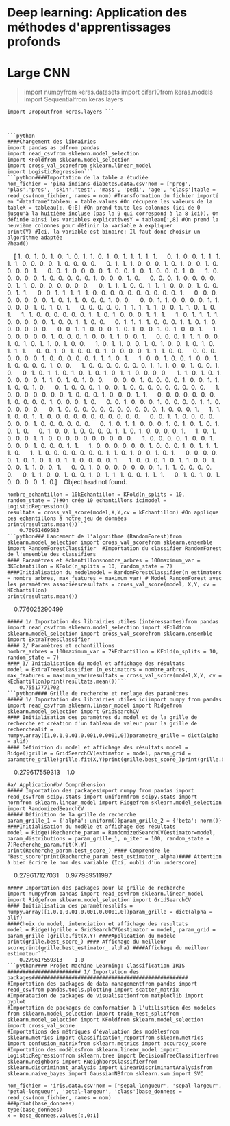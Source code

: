 # Deep learning: Application des méthodes d'apprentissages profonds


# Large CNN 

> import numpyfrom keras.datasets
> import cifar10from keras.models 
> import Sequentialfrom keras.layers 



``` import Densefrom keras.layers 
import Dropoutfrom keras.layers ```



```python
####Chargement des librairies 
import pandas as pdfrom pandas 
import read_csvfrom sklearn.model_selection
import KFoldfrom sklearn.model_selection 
import cross_val_scorefrom sklearn.linear_model 
import LogisticRegression```
```python####Importation de la table a étudiée
nom_fichier = 'pima-indians-diabetes.data.csv'nom = ['preg', 'plas','pres', 'skin','test', 'mass', 'pedi', 'age', 'class']table = read_csv(nom_fichier, names = nom) #Transformation du fichier importé en "dataframe"tableau = table.values #On récupere les valeurs de la tableX = tableau[:, 0:8] #On prend toute les colonnes (ici de 0 jusqu'à la huitième incluse (pas la 9 qui correspond à la 8 ici)). On définie ainsi les variables explicativesY = tableau[:,8] #On prend la neuvième colonnes pour définir la variable à expliquer
print(Y) #Ici, la variable est binaire: Il faut donc choisir un algorithme adaptée
?head()

```
    [ 1.  0.  1.  0.  1.  0.  1.  0.  1.  1.  0.  1.  0.  1.  1.  1.  1.  1.      0.  1.  0.  0.  1.  1.  1.  1.  1.  0.  0.  0.  0.  1.  0.  0.  0.  0.      0.  1.  1.  1.  0.  0.  0.  1.  0.  1.  0.  0.  1.  0.  0.  0.  0.  1.      0.  0.  1.  0.  0.  0.  0.  1.  0.  0.  1.  0.  1.  0.  0.  0.  1.  0.      1.  0.  0.  0.  0.  0.  1.  0.  0.  0.  0.  0.  1.  0.  0.  0.  1.  0.      0.  0.  0.  1.  0.  0.  0.  0.  0.  1.  1.  0.  0.  0.  0.  0.  0.  0.      0.  1.  1.  1.  0.  0.  1.  1.  1.  0.  0.  0.  1.  0.  0.  0.  1.  1.      0.  0.  1.  1.  1.  1.  1.  0.  0.  0.  0.  0.  0.  0.  0.  0.  0.  1.      0.  0.  0.  0.  0.  0.  0.  0.  1.  0.  1.  1.  0.  0.  0.  1.  0.  0.      0.  0.  1.  1.  0.  0.  0.  0.  1.  1.  0.  0.  0.  1.  0.  1.  0.  1.      0.  0.  0.  0.  0.  1.  1.  1.  1.  1.  0.  0.  1.  1.  0.  1.  0.  1.      1.  1.  0.  0.  0.  0.  0.  0.  1.  1.  0.  1.  0.  0.  0.  1.  1.  1.      1.  0.  1.  1.  1.  1.  0.  0.  0.  0.  0.  1.  0.  0.  1.  1.  0.  0.      0.  1.  1.  1.  1.  0.  0.  0.  1.  1.  0.  1.  0.  0.  0.  0.  0.  0.      0.  0.  1.  1.  0.  0.  0.  1.  0.  1.  0.  0.  1.  0.  1.  0.  0.  1.      1.  0.  0.  0.  0.  0.  1.  0.  0.  0.  1.  0.  0.  1.  1.  0.  0.  1.      0.  0.  0.  1.  1.  1.  0.  0.  1.  0.  1.  0.  1.  1.  0.  1.  0.  0.      1.  0.  1.  1.  0.  0.  1.  0.  1.  0.  0.  1.  0.  1.  0.  1.  1.  1.      0.  0.  1.  0.  1.  0.  0.  0.  1.  0.  0.  0.  0.  1.  1.  1.  0.  0.      0.  0.  0.  0.  0.  0.  0.  1.  0.  0.  0.  0.  0.  1.  1.  1.  0.  1.      1.  0.  0.  1.  0.  0.  1.  0.  0.  1.  1.  0.  0.  0.  0.  1.  0.  0.      1.  0.  0.  0.  0.  0.  0.  0.  1.  1.  1.  0.  0.  1.  0.  0.  1.  0.      0.  1.  0.  1.  1.  0.  1.  0.  1.  0.  1.  0.  1.  1.  0.  0.  0.  0.      1.  1.  0.  1.  0.  1.  0.  0.  0.  0.  1.  1.  0.  1.  0.  1.  0.  0.      0.  0.  0.  1.  0.  0.  0.  0.  1.  0.  0.  1.  1.  1.  0.  0.  1.  0.      0.  1.  0.  0.  0.  1.  0.  0.  1.  0.  0.  0.  0.  0.  0.  0.  0.  0.      1.  0.  0.  0.  0.  0.  0.  0.  1.  0.  0.  0.  1.  0.  0.  0.  1.  1.      0.  0.  0.  0.  0.  0.  0.  1.  0.  0.  0.  0.  1.  0.  0.  0.  1.  0.      0.  0.  1.  0.  0.  0.  1.  0.  0.  0.  0.  1.  1.  0.  0.  0.  0.  0.      0.  1.  0.  0.  0.  0.  0.  0.  0.  0.  0.  0.  0.  1.  0.  0.  0.  1.      1.  1.  1.  0.  0.  1.  1.  0.  0.  0.  0.  0.  0.  0.  0.  0.  0.  0.      0.  0.  1.  1.  0.  0.  0.  0.  0.  0.  0.  1.  0.  0.  0.  0.  0.  0.      0.  1.  0.  1.  1.  0.  0.  0.  1.  0.  1.  0.  1.  0.  1.  0.  1.  0.      0.  1.  0.  0.  1.  0.  0.  0.  0.  1.  1.  0.  1.  0.  0.  0.  0.  1.      1.  0.  1.  0.  0.  0.  1.  1.  0.  0.  0.  0.  0.  0.  0.  0.  0.  0.      1.  0.  0.  0.  0.  1.  0.  0.  1.  0.  0.  0.  1.  0.  0.  0.  1.  1.      1.  0.  0.  0.  0.  0.  0.  1.  0.  0.  0.  1.  0.  1.  1.  1.  1.  0.      1.  1.  0.  0.  0.  0.  0.  0.  0.  1.  1.  0.  1.  0.  0.  1.  0.  1.      0.  0.  0.  0.  0.  1.  0.  1.  0.  1.  0.  1.  1.  0.  0.  0.  0.  1.      1.  0.  0.  0.  1.  0.  1.  1.  0.  0.  1.  0.  0.  1.  1.  0.  0.  1.      0.  0.  1.  0.  0.  0.  0.  0.  0.  0.  1.  1.  1.  0.  0.  0.  0.  0.      0.  1.  1.  0.  0.  1.  0.  0.  1.  0.  1.  1.  1.  0.  0.  1.  1.  1.      0.  1.  0.  1.  0.  1.  0.  0.  0.  0.  1.  0.]    Object `head` not found.    
```python####Lancement de l'algorithme (ici, il s'agit de LogicticRegression)
nombre_echantillon = 10kEchantillon = KFold(n_splits = 10, random_state = 7)#On crée 10 echantillons icimodel = LogisticRegression()
resultats = cross_val_score(model,X,Y,cv = kEchantillon) #On applique ces echantillons à notre jeu de données
print(resultats.mean())```
    0.76951469583    
```python### Lancement de l'algorithme (RandomForest)from sklearn.model_selection import cross_val_scorefrom sklearn.ensemble import RandomForestClassifier  #Importation du classifier RandomForest de l'emsemble des classifiers
#### Paramètres et échantillonsnombre_arbres = 100maximum_var = 3KEchantillon = KFold(n_splits = 10, random_state = 7)
####Initialisation du modelmodel = RandomForestClassifier(n_estimators = nombre_arbres, max_features = maximum_var) # Model RandomForest avec les paramètres associéesresultats = cross_val_score(model, X,Y, cv = KEchantillon)
print(resultats.mean())
```
    0.776025290499    
```python#### Lancement de l'algorithme (ExtraTreesClassifier)
##### 1/ Importation des librairies utiles (intéressantes)from pandas import read_csvfrom sklearn.model_selection import KFoldfrom sklearn.model_selection import cross_val_scorefrom sklearn.ensemble import ExtraTreesClassifier
#### 2/ Paramètres et echantillions
nombre_arbres = 100maximum_var = 7kEchantillon = KFold(n_splits = 10, random_state = 7)
#### 3/ Initialisation du model et affichage des résultats
model = ExtraTreesClassifier (n_estimators = nombre_arbres, max_features = maximum_var)resultats = cross_val_score(model,X,Y, cv = kEchantillon)print(resultats.mean())```
    0.75517771702    
```python#### Grille de recherche et reglage des paramètres
##### 1/ Importation des librairies utiles iciimport numpy from pandas import read_csvfrom sklearn.linear_model import Ridgefrom sklearn.model_selection import GridSearchCV
#### Initialisation des paramètres du model et de la grille de recherche et création d'un tableau de valeur pour la grille de recherchealif = numpy.array([1,0.1,0.01,0.001,0.0001,0])parametre_grille = dict(alpha = alif)
#### Définition du model et affichage des résultats model = Ridge()grille = GridSearchCV(estimator = model, param_grid = parametre_grille)grille.fit(X,Y)print(grille.best_score_)print(grille.best_estimator_.alpha)
```
    0.279617559313    1.0    
```python#### Méthode1: Reglage de l'algorithme pour la méthode "Aléatoire"
#a/ Application#b/ Compréhension
##### Importation des packagesimport numpy from pandas import read_csvfrom scipy.stats import uniformfrom scipy.stats import normfrom sklearn.linear_model import Ridgefrom sklearn.model_selection import RandomizedSearchCV
##### Définition de la grille de recherche
param_grille_1 = {'alpha': uniform()}param_grille_2 = {'beta': norm()}
####Initialisation du modèle et affichage des résultats
model = Ridge()Recherche_param = RandomizedSearchCV(estimator=model, param_distributions = param_grille_1, n_iter = 100, random_state = 7)Recherche_param.fit(X,Y)
print(Recherche_param.best_score_) #### Comprendre le "Best_score"print(Recherche_param.best_estimator_.alpha)#### Attention à bien écrire le nom des variable (Ici, oubli d'un underscore)
```
    0.279617127031    0.977989511997    
```python#### Méthode2: Reglage de l'algorithme pour la méthode "de la grille de recherche"
##### Importation des packages pour la grille de recherche
import numpyfrom pandas import read_csvfrom sklearn.linear_model import Ridgefrom sklearn.model_selection import GridSearchCV
#### Initialisation des paramètresalifs = numpy.array([1,0.1,0.01,0.001,0.0001,0])param_grille = dict(alpha = alif)
####Choix du model, intenciation et affichage des resultats
model = Ridge()grille = GridSearchCV(estimator = model, param_grid = param_grille )grille.fit(X,Y) ####Application du modèle
print(grille.best_score_) #### Affichage du meilleur scoreprint(grille.best_estimator_.alpha) ####Affichage du meilleur estimateur```
    0.279617559313    1.0    
```python#### Projet Machine Learning: Classification IRIS
######################## 1/ Importation des packages###################################################
#Importation des packages de data managementfrom pandas import read_csvfrom pandas.tools.plotting import scatter_matrix
#Imporatation de packages de visualisationfrom matplotlib import pyplot
#Importation de packages de conformation à l'utilisation des modeles
from sklearn.model_selection import train_test_splitfrom sklearn.model_selection import KFoldfrom sklearn.model_selection import cross_val_score
#Importations des métriques d'évaluation des modèlesfrom sklearn.metrics import classification_reportfrom sklearn.metrics import confusion_matrixfrom sklearn.metrics import accuracy_score
#Importation des modèlesfrom sklearn.linear_model import LogisticRegressionfrom sklearn.tree import DecisionTreeClassifierfrom sklearn.neighbors import KNeighborsClassifierfrom sklearn.discriminant_analysis import LinearDiscriminantAnalysisfrom sklearn.naive_bayes import GaussianNBfrom sklearn.svm import SVC
```
```python########### 2/ Chargement des données de la base IRIS   ############################################
nom_fichier = 'iris.data.csv'nom = ['sepal-longueur', 'sepal-largeur', 'petal-longueur', 'petal-largeur', 'class']base_donnees = read_csv(nom_fichier, names = nom)
###print(base_donnees)
type(base_donnees)
x = base_donnees.values[:,0:1]
```
```python
```
